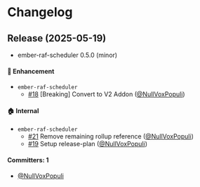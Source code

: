 # Changelog

## Release (2025-05-19)

* ember-raf-scheduler 0.5.0 (minor)

#### :rocket: Enhancement
* `ember-raf-scheduler`
  * [#18](https://github.com/html-next/ember-raf-scheduler/pull/18) [Breaking] Convert to V2 Addon ([@NullVoxPopuli](https://github.com/NullVoxPopuli))

#### :house: Internal
* `ember-raf-scheduler`
  * [#21](https://github.com/html-next/ember-raf-scheduler/pull/21) Remove remaining rollup reference ([@NullVoxPopuli](https://github.com/NullVoxPopuli))
  * [#19](https://github.com/html-next/ember-raf-scheduler/pull/19) Setup release-plan ([@NullVoxPopuli](https://github.com/NullVoxPopuli))

#### Committers: 1
- [@NullVoxPopuli](https://github.com/NullVoxPopuli)
